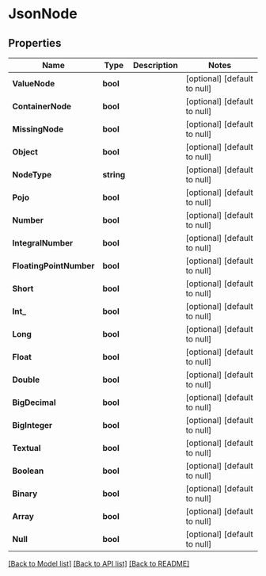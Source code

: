# JsonNode

## Properties
Name | Type | Description | Notes
------------ | ------------- | ------------- | -------------
**ValueNode** | **bool** |  | [optional] [default to null]
**ContainerNode** | **bool** |  | [optional] [default to null]
**MissingNode** | **bool** |  | [optional] [default to null]
**Object** | **bool** |  | [optional] [default to null]
**NodeType** | **string** |  | [optional] [default to null]
**Pojo** | **bool** |  | [optional] [default to null]
**Number** | **bool** |  | [optional] [default to null]
**IntegralNumber** | **bool** |  | [optional] [default to null]
**FloatingPointNumber** | **bool** |  | [optional] [default to null]
**Short** | **bool** |  | [optional] [default to null]
**Int_** | **bool** |  | [optional] [default to null]
**Long** | **bool** |  | [optional] [default to null]
**Float** | **bool** |  | [optional] [default to null]
**Double** | **bool** |  | [optional] [default to null]
**BigDecimal** | **bool** |  | [optional] [default to null]
**BigInteger** | **bool** |  | [optional] [default to null]
**Textual** | **bool** |  | [optional] [default to null]
**Boolean** | **bool** |  | [optional] [default to null]
**Binary** | **bool** |  | [optional] [default to null]
**Array** | **bool** |  | [optional] [default to null]
**Null** | **bool** |  | [optional] [default to null]

[[Back to Model list]](../README.md#documentation-for-models) [[Back to API list]](../README.md#documentation-for-api-endpoints) [[Back to README]](../README.md)


